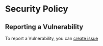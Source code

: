 # Security Policy

## Reporting a Vulnerability

To report a Vulnerability, you can [create issue](https://github.com/uwury/tapris/issues/new)
